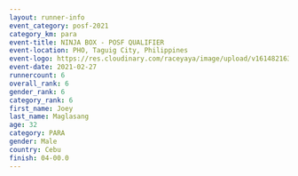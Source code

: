 ```yaml
--- 
layout: runner-info 
event_category: posf-2021 
category_km: para 
event-title: NINJA BOX - POSF QUALIFIER 
event-location: PHO, Taguig City, Philippines 
event-logo: https://res.cloudinary.com/raceyaya/image/upload/v1614821630/logo/2021/NINJA_BOX_POSF_QUALIFIERS_rh9bqm.png 
event-date: 2021-02-27 
runnercount: 6
overall_rank: 6
gender_rank: 6
category_rank: 6
first_name: Joey 
last_name: Maglasang
age: 32
category: PARA
gender: Male
country: Cebu
finish: 04-00.0
--- 
```


